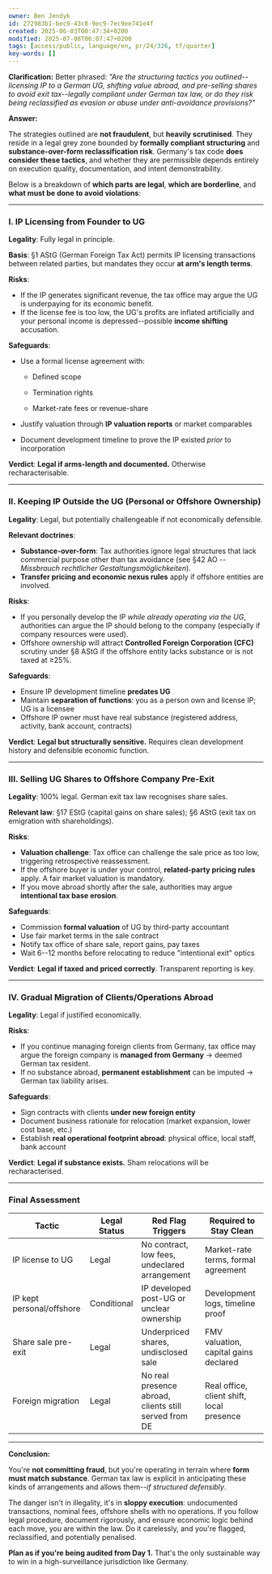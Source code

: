 ```yaml
---
owner: Ben Jendyk
id: 272983b1-bec9-43c8-9ec9-7ec9ee741e4f
created: 2025-06-03T00:47:34+0200
modified: 2025-07-08T06:07:47+0200
tags: [access/public, language/en, pr/24/326, tf/quarter]
key-words: []
---
```


**Clarification:** Better phrased: _"Are the structuring tactics you outlined--licensing IP to a German UG, shifting value abroad, and pre-selling shares to avoid exit tax--legally compliant under German tax law, or do they risk being reclassified as evasion or abuse under anti-avoidance provisions?"_

**Answer:**

The strategies outlined are **not fraudulent**, but **heavily scrutinised**. They reside in a legal grey zone bounded by **formally compliant structuring** and **substance-over-form reclassification risk**. Germany's tax code **does consider these tactics**, and whether they are permissible depends entirely on execution quality, documentation, and intent demonstrability.

Below is a breakdown of **which parts are legal**, **which are borderline**, and **what must be done to avoid violations**:

* * *

### I. **IP Licensing from Founder to UG**

**Legality**: Fully legal in principle.

**Basis**: §1 AStG (German Foreign Tax Act) permits IP licensing transactions between related parties, but mandates they occur **at arm's length terms**.

**Risks**:

- If the IP generates significant revenue, the tax office may argue the UG is underpaying for its economic benefit.
- If the license fee is too low, the UG's profits are inflated artificially and your personal income is depressed--possible **income shifting** accusation.

**Safeguards**:

- Use a formal license agreement with:

    - Defined scope

    - Termination rights

    - Market-rate fees or revenue-share
- Justify valuation through **IP valuation reports** or market comparables
- Document development timeline to prove the IP existed _prior_ to incorporation

**Verdict**: **Legal if arms-length and documented.** Otherwise recharacterisable.
* * *

### II. **Keeping IP Outside the UG (Personal or Offshore Ownership)**

**Legality**: Legal, but potentially challengeable if not economically defensible.

**Relevant doctrines**:

- **Substance-over-form**: Tax authorities ignore legal structures that lack commercial purpose other than tax avoidance (see §42 AO -- _Missbrauch rechtlicher Gestaltungsmöglichkeiten_).
- **Transfer pricing and economic nexus rules** apply if offshore entities are involved.

**Risks**:

- If you personally develop the IP _while already operating via the UG_, authorities can argue the IP should belong to the company (especially if company resources were used).
- Offshore ownership will attract **Controlled Foreign Corporation (CFC)** scrutiny under §8 AStG if the offshore entity lacks substance or is not taxed at ≥25%.

**Safeguards**:

- Ensure IP development timeline **predates UG**
- Maintain **separation of functions**: you as a person own and license IP; UG is a licensee
- Offshore IP owner must have real substance (registered address, activity, bank account, contracts)

**Verdict**: **Legal but structurally sensitive.** Requires clean development history and defensible economic function.
* * *

### III. **Selling UG Shares to Offshore Company Pre-Exit**

**Legality**: 100% legal. German exit tax law recognises share sales.

**Relevant law**: §17 EStG (capital gains on share sales); §6 AStG (exit tax on emigration with shareholdings).

**Risks**:

- **Valuation challenge**: Tax office can challenge the sale price as too low, triggering retrospective reassessment.
- If the offshore buyer is under your control, **related-party pricing rules** apply. A fair market valuation is mandatory.
- If you move abroad shortly after the sale, authorities may argue **intentional tax base erosion**.

**Safeguards**:

- Commission **formal valuation** of UG by third-party accountant
- Use fair market terms in the sale contract
- Notify tax office of share sale, report gains, pay taxes
- Wait 6--12 months before relocating to reduce "intentional exit" optics

**Verdict**: **Legal if taxed and priced correctly**. Transparent reporting is key.

* * *

### IV. **Gradual Migration of Clients/Operations Abroad**

**Legality**: Legal if justified economically.

**Risks**:

- If you continue managing foreign clients from Germany, tax office may argue the foreign company is **managed from Germany** → deemed German tax resident.
- If no substance abroad, **permanent establishment** can be imputed → German tax liability arises.

**Safeguards**:

- Sign contracts with clients **under new foreign entity**
- Document business rationale for relocation (market expansion, lower cost base, etc.)
- Establish **real operational footprint abroad**: physical office, local staff, bank account

**Verdict**: **Legal if substance exists.** Sham relocations will be recharacterised.
* * *

### Final Assessment

| Tactic | Legal Status | Red Flag Triggers | Required to Stay Clean | 
| ---- | ---- | ---- | ----  |
| IP license to UG | Legal | No contract, low fees, undeclared arrangement | Market-rate terms, formal agreement | 
| IP kept personal/offshore | Conditional | IP developed post-UG or unclear ownership | Development logs, timeline proof | 
| Share sale pre-exit | Legal | Underpriced shares, undisclosed sale | FMV valuation, capital gains declared | 
| Foreign migration | Legal | No real presence abroad, clients still served from DE | Real office, client shift, local presence | 

* * *

**Conclusion:**

You're **not committing fraud**, but you're operating in terrain where **form must match substance**. German tax law is explicit in anticipating these kinds of arrangements and allows them--_if structured defensibly_.

The danger isn't in illegality, it's in **sloppy execution**: undocumented transactions, nominal fees, offshore shells with no operations. If you follow legal procedure, document rigorously, and ensure economic logic behind each move, you are within the law. Do it carelessly, and you're flagged, reclassified, and potentially penalised.

**Plan as if you're being audited from Day 1.** That's the only sustainable way to win in a high-surveillance jurisdiction like Germany.